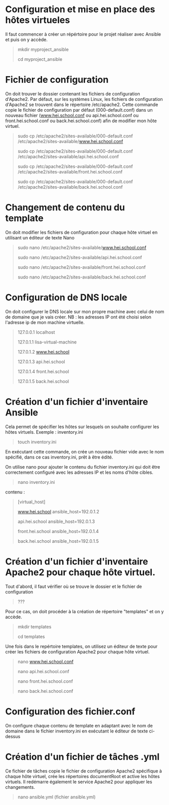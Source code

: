 # Configuration et mise en place des hôtes virtueles
Il faut commencer à créer un répértoire pour le projet réaliser avec Ansible et puis on y accède.
> mkdir myproject_ansible
> 
> cd myproject_ansible
> 

# Fichier de configuration 
On doit trouver le dossier contenant les fichiers de configuration d'Apache2. 
Par défaut, sur les systèmes Linux, les fichiers de configuration d'Apache2 se trouvent dans le répertoire /etc/apache2.
Cette commande copie le fichier de configuration par défaut (000-default.conf)
dans un nouveau fichier (www.hei.school.conf ou api.hei.school.conf ou front.hei.school.conf ou back.hei.school.conf) 
afin de modifier mon hôte virtuel.

> sudo cp /etc/apache2/sites-available/000-default.conf /etc/apache2/sites-available/www.hei.school.conf
> 
> sudo cp /etc/apache2/sites-available/000-default.conf /etc/apache2/sites-available/api.hei.school.conf
> 
> sudo cp /etc/apache2/sites-available/000-default.conf /etc/apache2/sites-available/front.hei.school.conf
> 
> sudo cp /etc/apache2/sites-available/000-default.conf /etc/apache2/sites-available/back.hei.school.conf
> 

# Changement de contenu du template
On doit modifier les fichiers de configuration pour chaque hôte virtuel en utilisant un éditeur de texte Nano

> sudo nano /etc/apache2/sites-available/www.hei.school.conf
> 
> sudo nano /etc/apache2/sites-available/api.hei.school.conf
> 
> sudo nano /etc/apache2/sites-available/front.hei.school.conf
> 
> sudo nano /etc/apache2/sites-available/back.hei.school.conf
> 

# Configuration de DNS locale 
On doit configurer le DNS locale sur mon propre machine avec celui de nom de domaine que je vais créer.
NB : les adresses IP ont été choisi selon l'adresse ip de mon machine virtuelle.
> 127.0.0.1       localhost
>
> 127.0.1.1       lisa-virtual-machine
> 
> 127.0.1.2       www.hei.school
> 
> 127.0.1.3       api.hei.school
> 
> 127.0.1.4       front.hei.school
> 
> 127.0.1.5       back.hei.school
> 

# Création d'un fichier d'inventaire Ansible 
Cela permet de spécifier les hôtes sur lesquels on souhaite configurer les hôtes virtuels.
Exemple : inventory.ini

> touch  inventory.ini

En exécutant cette commande, on crée un nouveau fichier vide avec le nom spécifié, dans ce cas inventory.ini, prêt à être édité.

On utilise nano pour ajouter le contenu du fichier inventory.ini qui doit être correctement configuré avec les adresses IP et les noms d'hôte cibles. 


> nano  inventory.ini

contenu :
> [virtual_host]
> 
> www.hei.school ansible_host=192.0.1.2
> 
> api.hei.school ansible_host=192.0.1.3
> 
> front.hei.school ansible_host=192.0.1.4
> 
> back.hei.school ansible_host=192.0.1.5

# Création d'un fichier d'inventaire Apache2 pour chaque hôte virtuel.
Tout d'abord, il faut vérifier où se trouve le dossier et le fichier de configuration
> ???

Pour ce cas, on doit procéder à la création de répertoire "templates" et on y accède.
> mkdir templates
> 
> cd templates
> 

Une fois dans le repértoire templates, on utilisez un éditeur de texte pour créer les fichiers de configuration Apache2 pour chaque hôte virtuel.
> nano www.hei.school.conf
> 
> nano api.hei.school.conf
> 
> nano front.hei.school.conf
> 
> nano back.hei.school.conf
> 

# Configuration des fichier.conf
On configure chaque contenu de template en adaptant avec le nom de domaine dans le fichier inventory.ini en exécutant le éditeur de texte ci-dessus

# Création d'un fichier de tâches .yml 
Ce fichier de tâches copie le fichier de configuration Apache2 
spécifique à chaque hôte virtuel, 
crée les répertoires 
documentRoot et active les hôtes virtuels.
Il redémarre également le service Apache2 pour appliquer les changements.

> nano ansible.yml (fichier ansible.yml)

